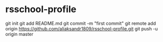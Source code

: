 # rsschool-profile
git init git add README.md git commit -m "first commit" git remote add origin https://github.com/aliaksandr1809/rsschool-profile.git git push -u origin master
